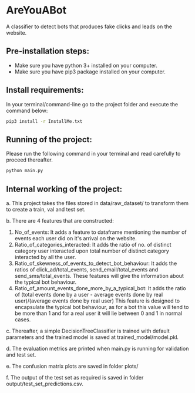 # AreYouABot
A classifier to detect bots that produces fake clicks and leads on the website.

## Pre-installation steps:
- Make sure you have python 3+ installed on your computer.
- Make sure you have pip3 package installed on your computer.

## Install requirements: 
In your terminal/command-line go to the project folder and execute the command below:
```bash
pip3 install -r InstallMe.txt 
```

## Running of the project:
Please run the following command in your terminal and read carefully to proceed thereafter.
```bash
python main.py
```

## Internal working of the project:
a. This project takes the files stored in data/raw_dataset/ to transform them to create a train, val and test set.

b. There are 4 features that are constructed: 
1. No_of_events: It adds a feature to dataframe mentioning the number of events
        each user did on it's arrival on the website.
2. Ratio_of_categories_interacted: It adds the ratio of no. of distinct category user interacted upon total number
        of distinct category interacted by all the user.
3. Ratio_of_skewness_of_events_to_detect_bot_behaviour: It adds the ratios of click_ad/total_events, send_email/total_events and
        send_sms/total_events. These features will give the information about the typical bot
        behaviour.
4. Ratio_of_amount_events_done_more_by_a_typical_bot: It adds the ratio of
        (total events done by a user - average events done by real user)/(average events done by real user)
        This feature is designed to encapsulate the typical bot behaviour, as for a bot this value will tend
        to be more than 1 and for a real user it will lie between 0 and 1 in normal cases.

c. Thereafter, a simple DecisionTreeClassifier is trained with default parameters and the trained model is saved at trained_model/model.pkl.

d. The evaluation metrics are printed when main.py is running for validation and test set. 

e. The confusion matrix plots are saved in folder plots/

f. The output of the test set as required is saved in folder  output/test_set_predictions.csv. 

